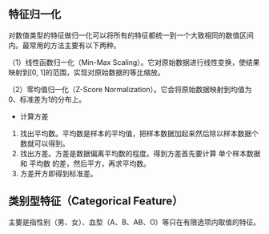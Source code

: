 ## 特征归一化

对数值类型的特征做归一化可以将所有的特征都统一到一个大致相同的数值区间内。最常用的方法主要有以下两种。

（1）线性函数归一化（Min-Max Scaling）。它对原始数据进行线性变换，使结果映射到[0, 1]的范围，实现对原始数据的等比缩放。

（2）零均值归一化（Z-Score Normalization）。它会将原始数据映射到均值为0、标准差为1的分布上。

* 计算方差
1. 找出平均数。平均数是样本的平均值，把样本数据加起来然后除以样本数据个数就可以得到。
2. 找出方差。方差是数据偏离平均数的程度。得到方差首先要计算 单个样本数据 和 平均数 的差，然后平方，再求平均数。
3. 方差开方即得到标准差。

## 类别型特征（Categorical Feature）

主要是指性别（男、女）、血型（A、B、AB、O）等只在有限选项内取值的特征。
